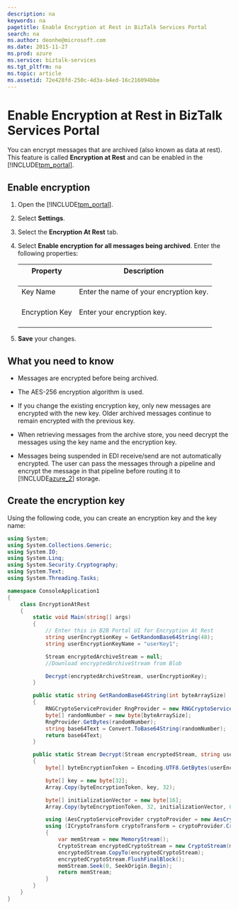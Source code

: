```yaml
---
description: na
keywords: na
pagetitle: Enable Encryption at Rest in BizTalk Services Portal
search: na
ms.author: deonhe@microsoft.com
ms.date: 2015-11-27
ms.prod: azure
ms.service: biztalk-services
ms.tgt_pltfrm: na
ms.topic: article
ms.assetid: 72e428fd-250c-4d3a-b4ed-16c216094bbe
---
```

# Enable Encryption at Rest in BizTalk Services Portal
You can encrypt messages that are archived (also known as data at rest). This feature is called **Encryption at Rest** and can be enabled in the [!INCLUDE[tpm_portal](/Token/tpm_portal_md.md)].

## Enable encryption

1. Open the [!INCLUDE[tpm_portal](/Token/tpm_portal_md.md)].

2. Select **Settings**.

3. Select the **Encryption At Rest** tab.

4. Select **Enable encryption for all messages being archived**. Enter the following properties:

   |Property <br /> <br />|Description <br /> <br />|
   |------------|---------------|
   |Key Name <br /> <br />|Enter the name of your encryption key. <br /> <br />|
   |Encryption Key <br /> <br />|Enter your encryption key. <br /> <br />|

5. **Save** your changes.

## What you need to know

- Messages are encrypted before being archived.

- The AES-256 encryption algorithm is used.

- If you change the existing encryption key, only new messages are encrypted with the new key. Older archived messages continue to remain encrypted with the previous key.

- When retrieving messages from the archive store, you need decrypt the messages using the key name and the encryption key.

- Messages being suspended in EDI receive/send are not automatically encrypted. The user can pass the messages through a pipeline and encrypt the message in that pipeline before routing it to [!INCLUDE[azure_2](/Token/azure_2_md.md)] storage.

## Create the encryption key
Using the following code, you can create an encryption key and the key name:

```c#
using System;
using System.Collections.Generic;
using System.IO;
using System.Linq;
using System.Security.Cryptography;
using System.Text;
using System.Threading.Tasks;

namespace ConsoleApplication1
{
    class EncryptionAtRest
    {
        static void Main(string[] args)
        {
            // Enter this in B2B Portal UI for Encryption At Rest
            string userEncryptionKey = GetRandomBase64String(48);
            string userEncryptionKeyName = "userKey1";

            Stream encryptedArchiveStream = null;
            //Download encryptedArchiveStream from Blob

            Decrypt(encryptedArchiveStream, userEncryptionKey);
        }

        public static string GetRandomBase64String(int byteArraySize)
        {
            RNGCryptoServiceProvider RngProvider = new RNGCryptoServiceProvider();
            byte[] randomNumber = new byte[byteArraySize];
            RngProvider.GetBytes(randomNumber);
            string base64Text = Convert.ToBase64String(randomNumber);
            return base64Text;
        }

        public static Stream Decrypt(Stream encryptedStream, string userEncryptionKey)
        {
            byte[] byteEncryptionToken = Encoding.UTF8.GetBytes(userEncryptionKey);

            byte[] key = new byte[32];
            Array.Copy(byteEncryptionToken, key, 32);

            byte[] initializationVector = new byte[16];
            Array.Copy(byteEncryptionToken, 32, initializationVector, 0, 16);

            using (AesCryptoServiceProvider cryptoProvider = new AesCryptoServiceProvider())
            using (ICryptoTransform cryptoTransform = cryptoProvider.CreateDecryptor(key, initializationVector))
            {
                var memStream = new MemoryStream();
                CryptoStream encryptedCryptoStream = new CryptoStream(memStream, cryptoTransform, CryptoStreamMode.Write);
                encryptedStream.CopyTo(encryptedCryptoStream);
                encryptedCryptoStream.FlushFinalBlock();
                memStream.Seek(0, SeekOrigin.Begin);
                return memStream;
            }
        }
    }
}
```
